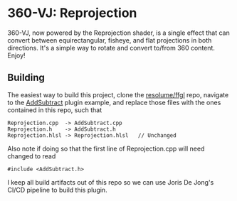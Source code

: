 # 360-VJ: Reprojection

360-VJ, now powered by the Reprojection shader, is a single effect that can convert between equirectangular, fisheye, and flat projections in both directions. It's a simple way to rotate and convert to/from 360 content. Enjoy!


## Building

The easiest way to build this project, clone the [resolume/ffgl](https://github.com/resolume/ffgl) repo, navigate to the [AddSubtract](https://github.com/resolume/ffgl/tree/master/source/plugins/AddSubtract) plugin example, and replace those files with the ones contained in this repo, such that

```
Reprojection.cpp  -> AddSubtract.cpp
Reprojection.h    -> AddSubtract.h
Reprojection.hlsl -> Reprojection.hlsl   // Unchanged
```


Also note if doing so that the first line of Reprojection.cpp will need changed to read

```
#include <AddSubtract.h>
```

I keep all build artifacts out of this repo so we can use Joris De Jong's CI/CD pipeline to build this plugin.
